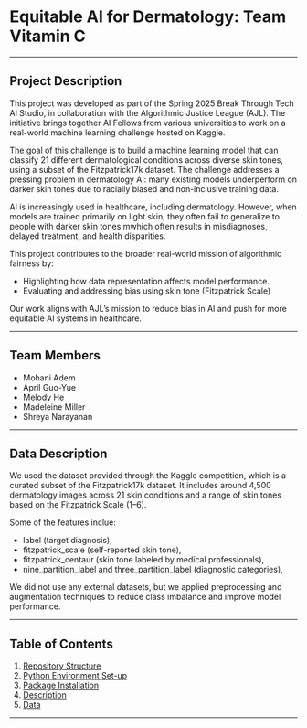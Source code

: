 # Equitable AI for Dermatology: Team Vitamin C
---
## Project Description

This project was developed as part of the Spring 2025 Break Through Tech AI Studio, in collaboration with the Algorithmic Justice League (AJL). The initiative brings together AI Fellows from various universities to work on a real-world machine learning challenge hosted on Kaggle.

The goal of this challenge is to build a machine learning model that can classify 21 different dermatological conditions across diverse skin tones, using a subset of the Fitzpatrick17k dataset. The challenge addresses a pressing problem in dermatology AI: many existing models underperform on darker skin tones due to racially biased and non-inclusive training data.

AI is increasingly used in healthcare, including dermatology. However, when models are trained primarily on light skin, they often fail to generalize to people with darker skin tones mwhich often results in misdiagnoses, delayed treatment, and health disparities.

This project contributes to the broader real-world mission of algorithmic fairness by:

- Highlighting how data representation affects model performance.
- Evaluating and addressing bias using skin tone (Fitzpatrick Scale)
  
Our work aligns with AJL’s mission to reduce bias in AI and push for more equitable AI systems in healthcare.

---
## Team Members
- Mohani Adem
- April Guo-Yue
- [Melody He](https://github.com/melodyhe21)
- Madeleine Miller
- Shreya Narayanan

---
## Data Description

We used the dataset provided through the Kaggle competition, which is a curated subset of the Fitzpatrick17k dataset. It includes around 4,500 dermatology images across 21 skin conditions and a range of skin tones based on the Fitzpatrick Scale (1–6).

Some of the features inclue:
- label (target diagnosis),
- fitzpatrick_scale (self-reported skin tone),
- fitzpatrick_centaur (skin tone labeled by medical professionals),
- nine_partition_label and three_partition_label (diagnostic categories),

We did not use any external datasets, but we applied preprocessing and augmentation techniques to reduce class imbalance and improve model performance.

---
## Table of Contents
1. [Repository Structure](#repository-structure)
2. [Python Environment Set-up](#python-environment-set-up)
3. [Package Installation](#package-installation)
4. [Description](#description)
7. [Data](#data)
---
